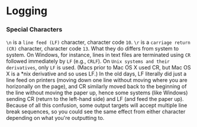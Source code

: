 # Logging

### Special Characters
`\n` is a `line feed (LF)` character, character code `10`. `\r` is a `carriage return (CR)` character, character code `13`. What they do differs from system to system. On Windows, for instance, lines in text files are terminated using `CR` followed immediately by `LF` (e.g., `CRLF`). On `Unix systems and their derivatives`, only `LF` is used. (Macs prior to Mac OS X used CR, but Mac OS X is a *nix derivative and so uses LF.)
In the old days, LF literally did just a line feed on printers (moving down one line without moving where you are horizonally on the page), and CR similarly moved back to the beginning of the line without moving the paper up, hence some systems (like Windows) sending CR (return to the left-hand side) and LF (and feed the paper up).
Because of all this confusion, some output targets will accept multiple line break sequences, so you could see the same effect from either character depending on what you're outputting to.
